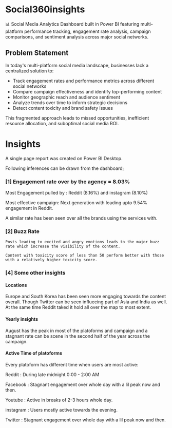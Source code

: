 # Social360insights
📊 Social Media Analytics Dashboard built in Power BI featuring multi-platform performance tracking, engagement rate analysis, campaign comparisons, and sentiment analysis across major social networks.


## Problem Statement

In today's multi-platform social media landscape, businesses lack a centralized solution to:
- Track engagement rates and performance metrics across different social networks
- Compare campaign effectiveness and identify top-performing content
- Monitor geographic reach and audience sentiment
- Analyze trends over time to inform strategic decisions
- Detect content toxicity and brand safety issues

This fragmented approach leads to missed opportunities, inefficient resource allocation, and suboptimal social media ROI.


# Insights

A single page report was created on Power BI Desktop.

Following inferences can be drawn from the dashboard;

### [1] Engagement rate over by the agency = 8.03%

   Most Engagement pulled by : Reddit (8.16%) and instagram (8.10%)

   Most effective campaign: Next generation with leading upto 9.54% engagement in Reddit.

   A similar rate has been seen over all the brands using the services with.
           
### [2] Buzz Rate
    
    Posts leading to excited and angry emotions leads to the major buzz rate which increase the visibility of the content.

    Content with toxicity score of less than 50 perform better with those with a relatively higher toxicity score.

 ### [4] Some other insights
 
 #### Locations
 Europe and South Korea has been seen more engaging towards the content overall. 
 Though Twitter can be seen influecing part of Asia and India as well. 
 At the same time Reddit taked it hold all over the map to most extent.


#### Yearly insights
 August has the peak in most of the platoforms and campaign and a stagnant rate can be scene in the second half of the year across the campaign.

#### Active Time of platoforms
Every platoform has different time when users are most active:

Reddit : During late midnight 0:00 - 2:00 AM

Facebook : Stagnant engagement over whole day with a lil peak now and then.

Youtube : Active in breaks of 2-3 hours whole day.

instagram : Users mostly active towards the evening.

Twitter : Stagnant engagement over whole day with a lil peak now and then.

